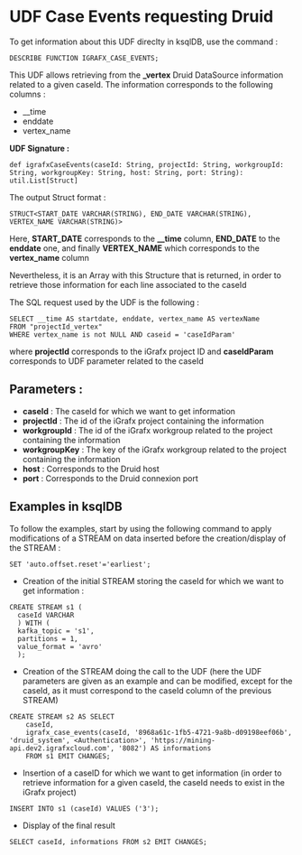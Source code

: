 # UDF Case Events requesting Druid

To get information about this UDF direclty in ksqlDB, use the command :

``` 
DESCRIBE FUNCTION IGRAFX_CASE_EVENTS;
```

This UDF allows retrieving from the **_vertex** Druid DataSource information related to a given caseId. The information corresponds to the following columns :

* __time
* enddate
* vertex_name

**UDF Signature :**

``` 
def igrafxCaseEvents(caseId: String, projectId: String, workgroupId: String, workgroupKey: String, host: String, port: String): util.List[Struct]
```

The output Struct format :

``` 
STRUCT<START_DATE VARCHAR(STRING), END_DATE VARCHAR(STRING), VERTEX_NAME VARCHAR(STRING)>
```

Here, **START_DATE** corresponds to the **__time** column, **END_DATE** to the **enddate** one, and finally **VERTEX_NAME** which corresponds to the **vertex_name** column

Nevertheless, it is an Array with this Structure that is returned, in order to retrieve those information for each line associated to the caseId

The SQL request used by the UDF is the following :

``` 
SELECT __time AS startdate, enddate, vertex_name AS vertexName
FROM "projectId_vertex"
WHERE vertex_name is not NULL AND caseid = 'caseIdParam'
```
where **projectId** corresponds to the iGrafx project ID and **caseIdParam** corresponds to UDF parameter related to the caseId

## Parameters :

* **caseId** : The caseId for which we want to get information
* **projectId** : The id of the iGrafx project containing the information
* **workgroupId** : The id of the iGrafx workgroup related to the project containing the information
* **workgroupKey** : The key of the iGrafx workgroup related to the project containing the information
* **host** : Corresponds to the Druid host
* **port** : Corresponds to the Druid connexion port

## Examples in ksqlDB

To follow the examples, start by using the following command to apply modifications of a STREAM on data inserted before the creation/display of the STREAM :

``` 
SET 'auto.offset.reset'='earliest';
```

* Creation of the initial STREAM storing the caseId for which we want to get information :

```
CREATE STREAM s1 (
  caseId VARCHAR
  ) WITH (
  kafka_topic = 's1',
  partitions = 1,
  value_format = 'avro'
  );
```

* Creation of the STREAM doing the call to the UDF (here the UDF parameters are given as an example and can be modified, except for the caseId, as it must correspond to the caseId column of the previous STREAM)

``` 
CREATE STREAM s2 AS SELECT 
    caseId, 
    igrafx_case_events(caseId, '8968a61c-1fb5-4721-9a8b-d09198eef06b', 'druid_system', <Authentication>', 'https://mining-api.dev2.igrafxcloud.com', '8082') AS informations 
    FROM s1 EMIT CHANGES;
```

* Insertion of a caseID for which we want to get information (in order to retrieve information for a given caseId, the caseId needs to exist in the iGrafx project)

``` 
INSERT INTO s1 (caseId) VALUES ('3');
```

* Display of the final result

```` 
SELECT caseId, informations FROM s2 EMIT CHANGES;
````